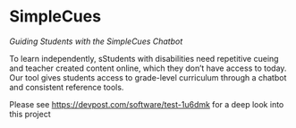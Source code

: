 # SimpleCues
*Guiding Students with the SimpleCues Chatbot*

To learn independently, sStudents with disabilities need repetitive cueing and teacher created content online, which they don’t have access to today.  Our tool gives students access to grade-level curriculum through a chatbot and consistent reference tools.

Please see https://devpost.com/software/test-1u6dmk for a deep look into this project

